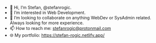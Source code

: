 - 👋 Hi, I’m Stefan, @stefanrogic.
- 👀 I’m interested in Web Development.
- 💞️ I’m looking to collaborate on anything WebDev or SysAdmin related. Always looking for more experience.
- 📫 How to reach me:  stefanrogic@protonmail.com
- 🌐 My portfolio:  https://stefan-rogic.netlify.app/

<!---
Rasgrin/Rasgrin is a ✨ special ✨ repository because its `README.md` (this file) appears on your GitHub profile.
You can click the Preview link to take a look at your changes.
--->

